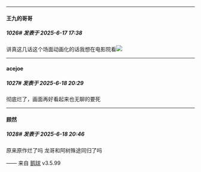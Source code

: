 ﻿
*****

####  王九的哥哥  
##### 1026#       发表于 2025-6-17 17:38

讲真这几话这个场面动画化的话我想在电影院看<img src="https://static.stage1st.com/image/smiley/face2017/143.png" referrerpolicy="no-referrer">


*****

####  acejoe  
##### 1027#       发表于 2025-6-18 20:29

彻底烂了，画面再好看起来也无聊的要死


*****

####  顾然  
##### 1028#       发表于 2025-6-18 20:46

原来原作烂了吗 龙哥和阿树殊途同归了吗

—— 来自 [鹅球](https://www.pgyer.com/GcUxKd4w) v3.5.99

